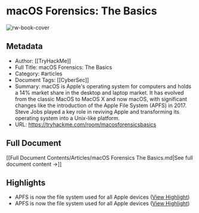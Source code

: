 # macOS Forensics: The Basics

![rw-book-cover](https://tryhackme.com/img/meta/default.png)

## Metadata
- Author: [[TryHackMe]]
- Full Title: macOS Forensics: The Basics
- Category: #articles
- Document Tags: [[CyberSec]] 
- Summary: macOS is Apple's operating system for computers and holds a 14% market share in the desktop and laptop market. It has evolved from the classic MacOS to MacOS X and now macOS, with significant changes like the introduction of the Apple File System (APFS) in 2017. Steve Jobs played a key role in reviving Apple and transforming its operating system into a Unix-like platform.
- URL: https://tryhackme.com/room/macosforensicsbasics

## Full Document
[[Full Document Contents/Articles/macOS Forensics The Basics.md|See full document content →]]

## Highlights
- APFS is now the file system used for all Apple devices ([View Highlight](https://read.readwise.io/read/01jr6ewdy8e3rx9a25awmbtvjt))
- APFS is now the file system used for all Apple devices ([View Highlight](https://read.readwise.io/read/01jr6f09rd2vjq56ant99d622y))
